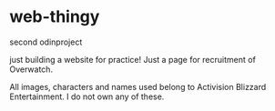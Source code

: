 # web-thingy
second odinproject

just building a website for practice! Just a page for recruitment of  Overwatch.

All images, characters and names used belong to Activision Blizzard Entertainment. I do not own any of these.